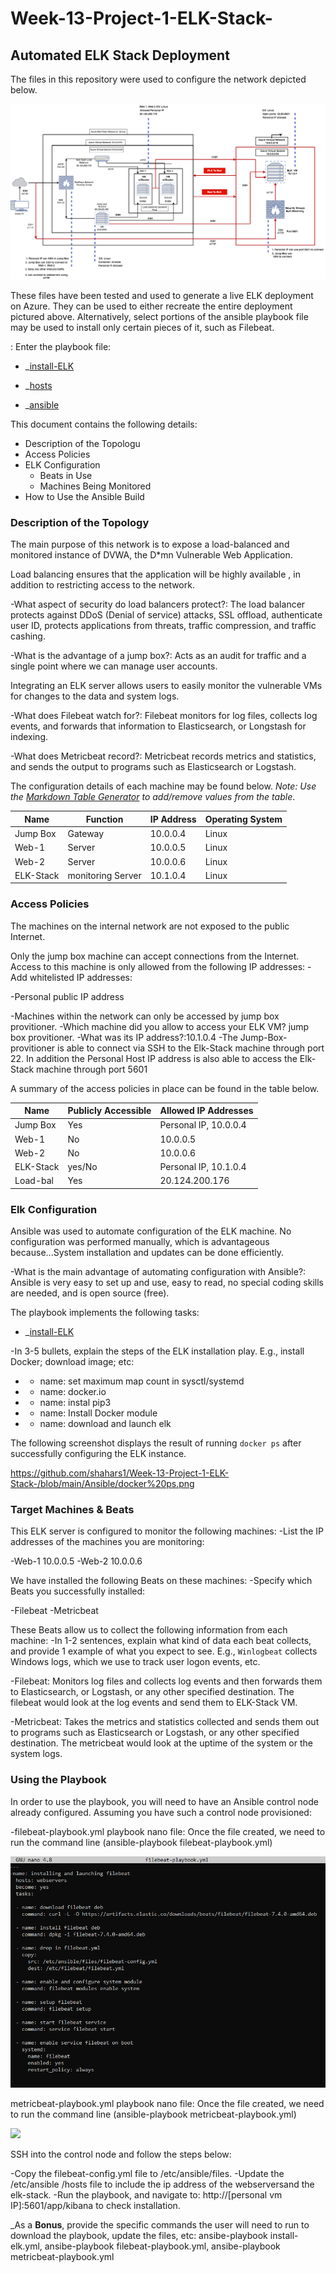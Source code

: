 # Week-13-Project-1-ELK-Stack-
## Automated ELK Stack Deployment

The files in this repository were used to configure the network depicted below.
                                                                                                                                            
![](Diagram/diagram.png%20%2313.png)                                                                                                                                            

These files have been tested and used to generate a live ELK deployment on Azure. They can be used to either recreate the entire deployment pictured above. Alternatively, select portions of the ansible playbook file may be used to install only certain pieces of it, such as Filebeat.

: Enter the playbook file:

- _[install-ELK](Ansible/install-elk.yml.png) 

- _[hosts](Ansible/hosts.config)

- _[ansible](Ansible/ansible.cfg)



This document contains the following details:
- Description of the Topologu
- Access Policies
- ELK Configuration
  - Beats in Use
  - Machines Being Monitored
- How to Use the Ansible Build

### Description of the Topology

The main purpose of this network is to expose a load-balanced and monitored instance of DVWA, the D*mn Vulnerable Web Application.

Load balancing ensures that the application will be highly available , in addition to restricting access to the network.

-What aspect of security do load balancers protect?:  The load balancer protects against DDoS (Denial of service) attacks, SSL offload, authenticate user ID, protects applications from threats, traffic compression, and traffic cashing.
  
-What is the advantage of a jump box?: Acts as an audit for traffic and a single point where we can manage user accounts.


Integrating an ELK server allows users to easily monitor the vulnerable VMs for changes to the data and system logs.

-What does Filebeat watch for?: Filebeat monitors for log files, collects log events, and forwards that information to Elasticsearch, or Longstash for indexing.

-What does Metricbeat record?: Metricbeat records metrics and statistics, and sends the output to programs such as Elasticsearch or Logstash. 

 

The configuration details of each machine may be found below.
_Note: Use the [Markdown Table Generator](http://www.tablesgenerator.com/markdown_tables) to add/remove values from the table_.

| Name     | Function         | IP Address | Operating System |
|----------|----------------- |------------|------------------|
| Jump Box | Gateway          | 10.0.0.4   | Linux            |
| Web-1    | Server           | 10.0.0.5   | Linux            |
| Web-2    | Server           | 10.0.0.6   | Linux            |
| ELK-Stack| monitoring Server| 10.1.0.4   | Linux            |

### Access Policies

The machines on the internal network are not exposed to the public Internet. 

Only the jump box machine can accept connections from the Internet. Access to this machine is only allowed from the following IP addresses:
-Add whitelisted IP addresses:

-Personal public IP address


-Machines within the network can only be accessed by jump box provitioner.
-Which machine did you allow to access your ELK VM? jump box provitioner.
-What was its IP address?:10.1.0.4
-The Jump-Box-provitioner is able to connect via SSH to the Elk-Stack machine through port 22. In addition the Personal Host IP address is also able to access the Elk-Stack machine through port 5601


A summary of the access policies in place can be found in the table below.

| Name     | Publicly Accessible | Allowed IP Addresses  |
|----------|---------------------|-----------------------|
| Jump Box | Yes                 | Personal IP, 10.0.0.4 |
| Web-1    | No                  | 10.0.0.5              |
| Web-2    | No                  | 10.0.0.6              |
| ELK-Stack| yes/No              | Personal IP, 10.1.0.4 |
| Load-bal | Yes                 | 20.124.200.176        |

### Elk Configuration

Ansible was used to automate configuration of the ELK machine. No configuration was performed manually, which is advantageous because...System installation and updates can be done efficiently.

-What is the main advantage of automating configuration with Ansible?: Ansible is very easy to set up and use, easy to read, no special coding skills are needed, and is open source (free).             

The playbook implements the following tasks:

-  _[install-ELK](Ansible/install-elk.yml.png) 

-In 3-5 bullets, explain the steps of the ELK installation play. E.g., install Docker; download image; etc:
- - name: set maximum map count in sysctl/systemd
- - name: docker.io
- - name: instal pip3
- - name: Install Docker module
- - name: download and launch elk

The following screenshot displays the result of running `docker ps` after successfully configuring the ELK instance.

https://github.com/shahars1/Week-13-Project-1-ELK-Stack-/blob/main/Ansible/docker%20ps.png

### Target Machines & Beats

This ELK server is configured to monitor the following machines:
-List the IP addresses of the machines you are monitoring: 

-Web-1 10.0.0.5
-Web-2 10.0.0.6

We have installed the following Beats on these machines:
-Specify which Beats you successfully installed:

-Filebeat
-Metricbeat

These Beats allow us to collect the following information from each machine:
-In 1-2 sentences, explain what kind of data each beat collects, and provide 1 example of what you expect to see. E.g., `Winlogbeat` collects Windows logs, which we use to track user logon events, etc.

-Filebeat: Monitors log files and collects log events and then forwards them to Elasticsearch, or Logstash, or any other specified destination. The filebeat would look at the log events and send them to ELK-Stack VM. 

-Metricbeat: Takes the metrics and statistics collected and sends them out to programs such as Elasticsearch or Logstash, or any other specified destination. The metricbeat would look at the uptime of the system or the system logs.

### Using the Playbook
In order to use the playbook, you will need to have an Ansible control node already configured. Assuming you have such a control node provisioned: 

-filebeat-playbook.yml playbook nano file: Once the file created, we need to run the command line (ansible-playbook filebeat-playbook.yml)

![](Ansible/filebeat-playbook.yml.png)

metricbeat-playbook.yml playbook nano file: Once the file created, we need to run the command line (ansible-playbook metricbeat-playbook.yml)

![](Ansible/metricbeat-playbook.yml)

SSH into the control node and follow the steps below:

-Copy the filebeat-config.yml file to /etc/ansible/files.
-Update the /etc/ansible /hosts file to include the ip address of the webserversand the elk-stack.
-Run the playbook, and navigate to:
http://[personal vm IP]:5601/app/kibana to check installation.


_As a **Bonus**, provide the specific commands the user will need to run to download the playbook, update the files, etc: ansibe-playbook install-elk.yml, ansibe-playbook filebeat-playbook.yml, ansibe-playbook metricbeat-playbook.yml
